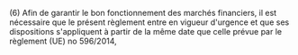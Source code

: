 (6) Afin de garantir le bon fonctionnement des marchés financiers, il est nécessaire que le présent règlement entre en vigueur d'urgence et que ses dispositions s'appliquent à partir de la même date que celle prévue par le règlement (UE) no 596/2014,